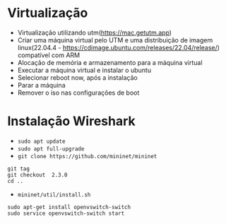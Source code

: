 # Virtualização

- Virtualização utilizando utm(https://mac.getutm.app)
- Criar uma máquina virtual pelo UTM e uma distribuição de imagem linux(22.04.4 - https://cdimage.ubuntu.com/releases/22.04/release/) compatível com ARM
- Alocação de memória e armazenamento para a máquina virtual
- Executar a máquina virtual e instalar o ubuntu
- Selecionar reboot now, após a instalação
- Parar a máquina
- Remover o iso nas configurações de boot

# Instalação Wireshark

- `sudo apt update`
- `sudo apt full-upgrade`
- `git clone https://github.com/mininet/mininet`

```
git tag
git checkout  2.3.0
cd ..
```

- `mininet/util/install.sh`

```
sudo apt-get install openvswitch-switch
sudo service openvswitch-switch start
```
